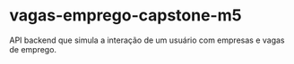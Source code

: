 # vagas-emprego-capstone-m5
API backend que simula a interação de um usuário com empresas e vagas de emprego.
